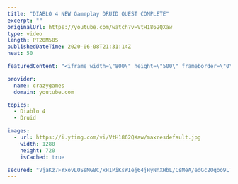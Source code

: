 ```yaml
---
title: "DIABLO 4 NEW Gameplay DRUID QUEST COMPLETE"
excerpt: ""
originalUrl: https://youtube.com/watch?v=VtH1862QXaw
type: video
length: PT20M58S
publishedDateTime: 2020-06-08T21:31:14Z
heat: 50

featuredContent: "<iframe width=\"800\" height=\"500\" frameborder=\"0\" src=\"https://www.youtube.com/embed/VtH1862QXaw\" allow=\"accelerometer; autoplay; encrypted-media; gyroscope; picture-in-picture\" allowfullscreen></iframe>"

provider:
  name: crazygames
  domain: youtube.com

topics:
  - Diablo 4
  - Druid

images:
  - url: https://i.ytimg.com/vi/VtH1862QXaw/maxresdefault.jpg
    width: 1280
    height: 720
    isCached: true

secured: "VjaKz7FYxovLOSsMG8C/xH1PiKsWIej64jHyNnXHbL/CsMeA/edGc2Oqoo9LTCal6Sz2iNb83Sokj26HS65CeMcRWyGTZO3htdYMJIm217jc/Z3Kfp0Xnts8cj3Se33Rq/R6f9F7e9NTuv7BpLVIgeNWDwg680YfFcWrBn5SgFN25MNXPYN/3SXc1NPE+jnYAcvED8JU2PckIPjYAoaf98olFBu/tA8pEG6Bh+mvCicJFQf536+XsC9UrdUNbiPsXUYQUgm7yHuOJkV5AhMt2ouW02FSuttRY0+qdxpZXQpZDPoZ0E7OGm00DBJCM4uZp8EAPG7dsEzJzYl78/oIE4C3YTEVtf4JPvZspEvcVo+CrywKA+2WFbrcg+tg8+YUAMTzyx7jktgLR4zxFpiTIFDcgtoTyxitVYsLGRjv1xo=;mNt8orb1+2Rm7IVY3luZKg=="
---
```


